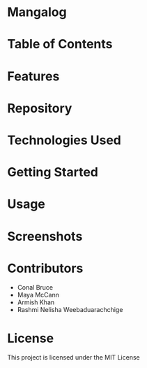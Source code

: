 # Mangalog

# Table of Contents

# Features

# Repository

# Technologies Used


# Getting Started

# Usage

# Screenshots

# Contributors
 - Conal Bruce
 - Maya McCann
 - Armish Khan
 - Rashmi Nelisha Weebaduarachchige

# License 
This project is licensed under the MIT License
